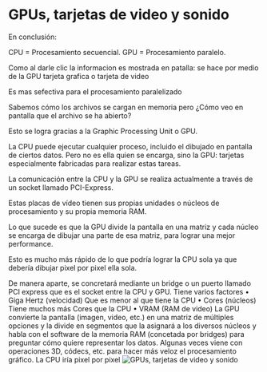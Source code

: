 # GPUs, tarjetas de video y sonido
En conclusión:

CPU = Procesamiento secuencial.
GPU = Procesamiento paralelo.

Como al darle clic la informacion es mostrada en patalla: se hace por medio de la GPU tarjeta grafica o tarjeta de video 

Es mas sefectiva para el procesamiento paralelizado

Sabemos cómo los archivos se cargan en memoria pero ¿Cómo veo en pantalla que el archivo se ha abierto?

Esto se logra gracias a la Graphic Processing Unit o GPU.

La CPU puede ejecutar cualquier proceso, incluido el dibujado en pantalla de ciertos datos. Pero no es ella quien se encarga, sino la GPU: tarjetas especialmente fabricadas para realizar estas tareas.

La comunicación entre la CPU y la GPU se realiza actualmente a través de un socket llamado PCI-Express.

Estas placas de vídeo tienen sus propias unidades o núcleos de procesamiento y su propia memoria RAM.

Lo que sucede es que la GPU divide la pantalla en una matriz y cada núcleo se encarga de dibujar una parte de esa matriz, para lograr una mejor performance.

Esto es mucho más rápido de lo que podría lograr la CPU sola ya que debería dibujar pixel por pixel ella sola.

De manera aparte, se concretará mediante un bridge o un puerto llamado PCI express que es el socket entre la CPU y GPU.
Tiene varios factores
•	Giga Hertz (velocidad) Que es menor al que tiene la CPU
•	Cores (núcleos) Tiene muchos más Cores que la CPU
•	VRAM (RAM de video)
La GPU convierte la pantalla (imagen, video, etc.) en una matriz de múltiples opciones y la divide en segmentos que la asignará a los diversos núcleos y habla con el software de la memoria RAM (concetada por bridges) para preguntar cómo quiere representar los datos. Algunas veces viene con operaciones 3D, códecs, etc. para hacer más veloz el procesamiento gráfico.
La CPU iría pixel por pixel
![GPUs, tarjetas de video y sonido](./clase7.png)